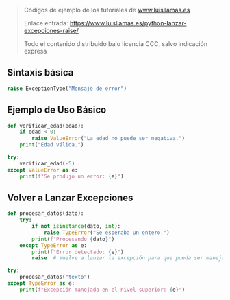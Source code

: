 > Códigos de ejemplo de los tutoriales de www.luisllamas.es
>
> Enlace entrada: https://www.luisllamas.es/python-lanzar-excepciones-raise/
>
> Todo el contenido distribuido bajo licencia CCC, salvo indicación expresa

## Sintaxis básica
```python
raise ExceptionType("Mensaje de error")
```


## Ejemplo de Uso Básico
```python
def verificar_edad(edad):
    if edad < 0:
        raise ValueError("La edad no puede ser negativa.")
    print("Edad válida.")

try:
    verificar_edad(-5)
except ValueError as e:
    print(f"Se produjo un error: {e}")
```


## Volver a Lanzar Excepciones
```python
def procesar_datos(dato):
    try:
        if not isinstance(dato, int):
            raise TypeError("Se esperaba un entero.")
        print(f"Procesando {dato}")
    except TypeError as e:
        print(f"Error detectado: {e}")
        raise  # Vuelve a lanzar la excepción para que pueda ser manejada más arriba

try:
    procesar_datos("texto")
except TypeError as e:
    print(f"Excepción manejada en el nivel superior: {e}")
```


